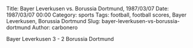 Title: Bayer Leverkusen vs. Borussia Dortmund, 1987/03/07
Date: 1987/03/07 00:00
Category: sports
Tags: football, football scores, Bayer Leverkusen, Borussia Dortmund
Slug: bayer-leverkusen-vs-borussia-dortmund
Author: carbonero


Bayer Leverkusen 3 - 2 Borussia Dortmund
